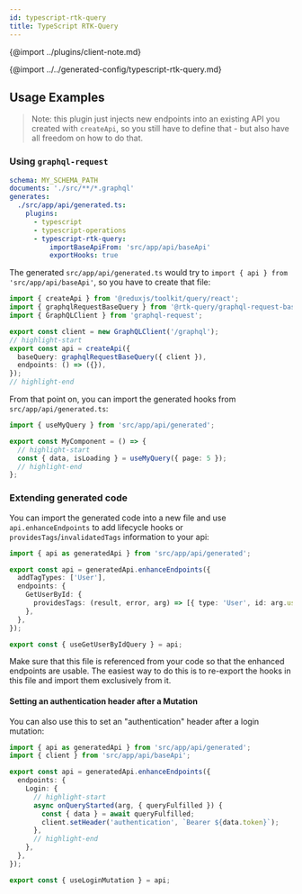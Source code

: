 ```yaml
---
id: typescript-rtk-query
title: TypeScript RTK-Query
---
```


{@import ../plugins/client-note.md}

{@import ../../generated-config/typescript-rtk-query.md}

## Usage Examples

> Note: this plugin just injects new endpoints into an existing API you created with `createApi`, so
> you still have to define that - but also have all freedom on how to do that.

### Using `graphql-request`

```yml
schema: MY_SCHEMA_PATH
documents: './src/**/*.graphql'
generates:
  ./src/app/api/generated.ts:
    plugins:
      - typescript
      - typescript-operations
      - typescript-rtk-query:
          importBaseApiFrom: 'src/app/api/baseApi'
          exportHooks: true
```

The generated `src/app/api/generated.ts` would try to `import { api } from 'src/app/api/baseApi'`, so you have to create that file:

```ts title="src/app/api/baseApi.ts"
import { createApi } from '@reduxjs/toolkit/query/react';
import { graphqlRequestBaseQuery } from '@rtk-query/graphql-request-base-query';
import { GraphQLClient } from 'graphql-request';

export const client = new GraphQLClient('/graphql');
// highlight-start
export const api = createApi({
  baseQuery: graphqlRequestBaseQuery({ client }),
  endpoints: () => ({}),
});
// highlight-end
```

From that point on, you can import the generated hooks from `src/app/api/generated.ts`:

```ts title="src/components/MyComponent.ts"
import { useMyQuery } from 'src/app/api/generated';

export const MyComponent = () => {
  // highlight-start
  const { data, isLoading } = useMyQuery({ page: 5 });
  // highlight-end
};
```

### Extending generated code

You can import the generated code into a new file and use `api.enhanceEndpoints` to add lifecycle hooks or `providesTags`/`invalidatedTags` information to your api:

```ts title="src/app/api/enhanced.ts"
import { api as generatedApi } from 'src/app/api/generated';

export const api = generatedApi.enhanceEndpoints({
  addTagTypes: ['User'],
  endpoints: {
    GetUserById: {
      providesTags: (result, error, arg) => [{ type: 'User', id: arg.userId }],
    },
  },
});

export const { useGetUserByIdQuery } = api;
```

Make sure that this file is referenced from your code so that the enhanced endpoints are usable. The easiest way to do this is to re-export the hooks in this file and import them exclusively from it.

#### Setting an authentication header after a Mutation

You can also use this to set an "authentication" header after a login mutation:

```ts
import { api as generatedApi } from 'src/app/api/generated';
import { client } from 'src/app/api/baseApi';

export const api = generatedApi.enhanceEndpoints({
  endpoints: {
    Login: {
      // highlight-start
      async onQueryStarted(arg, { queryFulfilled }) {
        const { data } = await queryFulfilled;
        client.setHeader('authentication', `Bearer ${data.token}`);
      },
      // highlight-end
    },
  },
});

export const { useLoginMutation } = api;
```
